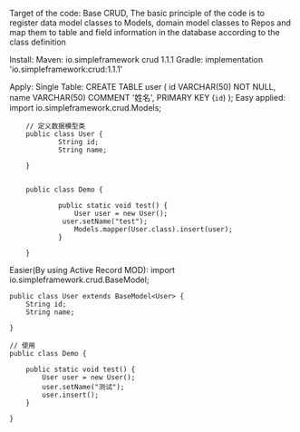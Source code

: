 Target of the code:
	Base CRUD, The basic principle of the code is to register
	data model classes to Models, domain model classes to Repos
	and map them to table and field information in the database 
	according to the class definition

Install:
	Maven:
	<dependency>
    		<groupId>io.simpleframework</groupId>
    		<artifactId>crud</artifactId>
    		<version>1.1.1</version>
	</dependency>
	Gradle:
		implementation 'io.simpleframework:crud:1.1.1'

Apply:
	Single Table:
		CREATE TABLE user
		(
    			id   VARCHAR(50) NOT NULL,
    			name VARCHAR(50) COMMENT '姓名',
    			PRIMARY KEY (`id`)
		);
	Easy applied:
		import io.simpleframework.crud.Models;

		// 定义数据模型类
		public class User {
    			String id;
    			String name;
   		 
		}


		public class Demo {

    			public static void test() {
        			User user = new User();
       			 user.setName("test");
        			Models.mapper(User.class).insert(user);
    			}

		}
		
Easier(By using Active Record MOD):
		import io.simpleframework.crud.BaseModel;
	
	
	public class User extends BaseModel<User> {
	    String id;
	    String name;
	    
	}
	
	// 使用
	public class Demo {
	
	    public static void test() {
	        User user = new User();
	        user.setName("测试");
	        user.insert();
	    }
	
	}
